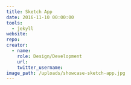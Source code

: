 ```yaml
---
title: Sketch App
date: 2016-11-10 00:00:00
tools:
  - jekyll
website:
repo:
creator:
  - name:
    role: Design/Development
    url:
    twitter_username:
image_path: /uploads/showcase-sketch-app.jpg
---
```



